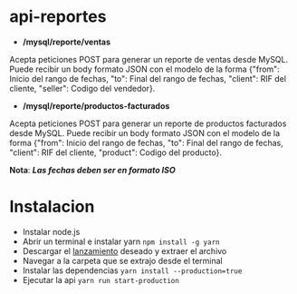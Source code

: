# api-reportes

- **/mysql/reporte/ventas**

Acepta peticiones POST para generar un reporte de ventas desde MySQL. Puede recibir un body formato JSON con el modelo de la forma {"from": Inicio del rango de fechas, "to": Final del rango de fechas, "client": RIF del cliente, "seller": Codigo del vendedor}.

- **/mysql/reporte/productos-facturados**

Acepta peticiones POST para generar un reporte de productos facturados desde MySQL. Puede recibir un body formato JSON con el modelo de la forma {"from": Inicio del rango de fechas, "to": Final del rango de fechas, "client": RIF del cliente, "product": Codigo del producto}.


**Nota**: ***Las fechas deben ser en formato ISO***

# Instalacion

- Instalar node.js
- Abrir un terminal e instalar yarn `npm install -g yarn`
- Descargar el [lanzamiento](https://github.com/I-E-A-I-A-I-O/api-reportes/releases) deseado y extraer el archivo
- Navegar a la carpeta que se extrajo desde el terminal
- Instalar las dependencias `yarn install --production=true`
- Ejecutar la api `yarn run start-production`
